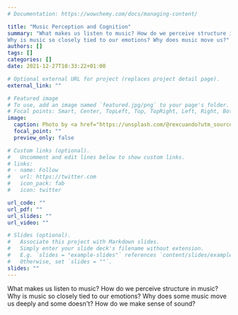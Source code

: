 ```yaml
---
# Documentation: https://wowchemy.com/docs/managing-content/

title: "Music Perception and Cognition"
summary: "What makes us listen to music? How do we perceive structure in music? 
Why is music so closely tied to our emotions? Why does music move us?"
authors: []
tags: []
categories: []
date: 2021-12-27T10:33:22+01:00

# Optional external URL for project (replaces project detail page).
external_link: ""

# Featured image
# To use, add an image named `featured.jpg/png` to your page's folder.
# Focal points: Smart, Center, TopLeft, Top, TopRight, Left, Right, BottomLeft, Bottom, BottomRight.
image:
  caption: Photo by <a href="https://unsplash.com/@rexcuando?utm_source=unsplash&utm_medium=referral&utm_content=creditCopyText">Eric Nopanen</a> on <a href="https://unsplash.com/images/things/music?utm_source=unsplash&utm_medium=referral&utm_content=creditCopyText">Unsplash</a>
  focal_point: ""
  preview_only: false

# Custom links (optional).
#   Uncomment and edit lines below to show custom links.
# links:
# - name: Follow
#   url: https://twitter.com
#   icon_pack: fab
#   icon: twitter

url_code: ""
url_pdf: ""
url_slides: ""
url_video: ""

# Slides (optional).
#   Associate this project with Markdown slides.
#   Simply enter your slide deck's filename without extension.
#   E.g. `slides = "example-slides"` references `content/slides/example-slides.md`.
#   Otherwise, set `slides = ""`.
slides: ""
---
```


What makes us listen to music? How do we perceive structure in music? 
Why is music so closely tied to our emotions? 
Why does some music move us deeply and some doesn't?
How do we make sense of sound?
